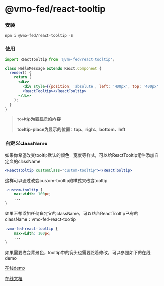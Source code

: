 # @vmo-fed/react-tooltip

### 安装

```shell
npm i @vmo-fed/react-tooltip -S
```

### 使用

```jsx
import ReactTooltip from '@vmo-fed/react-tooltip';

class HelloMessage extends React.Component {
  render() {
    return (
      <div>
        <div style={{position: 'absolute', left: '400px', top: '400px', padding: '20px', backgroundColor: 'red'}} tooltip="第一个组件 向上" tooltip-place="top">向上</div>
        <ReactTooltip></ReactTooltip>
      </div>
    );
  }
}
```

> **tooltip为要显示的内容**
>
> **tooltip-place为显示的位置：top、right、bottom、left**

### 自定义className

如果你希望改变tooltip默认的颜色、宽度等样式，可以给ReactTooltip组件添加自定义的className

```jsx
<ReactTooltip customClass="custom-tooltip"></ReactTooltip>
```

这样可以通过改变custom-tooltip的样式来改变tooltip

```css
.custom-tooltip {
    max-width: 100px;
    ...
}
```

如果不想添加任何自定义的className，可以结合ReactTooltip已有的className：vmo-fed-react-tooltip

```css
.vmo-fed-react-tooltip {
    max-width: 100px;
    ...
}
```

如果需要改变背景色，tooltip中的箭头也需要跟着修改，可以参照如下的在线demo

[在线demo](https://codesandbox.io/s/rrl5x2nqvo)

[在线文档](https://vmo-fed.github.io/react-tooltip/doc/#/react-tooltip/doc/react-tooltip)
